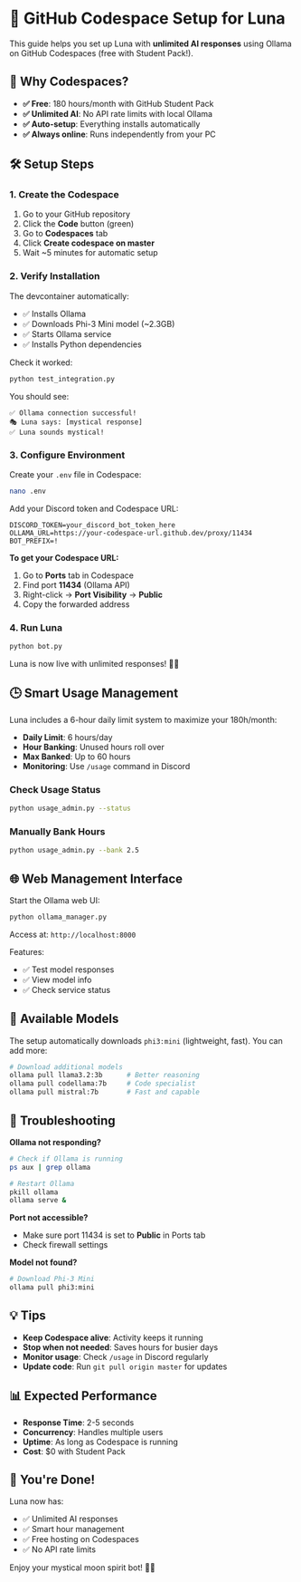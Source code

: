 # 🚀 GitHub Codespace Setup for Luna

This guide helps you set up Luna with **unlimited AI responses** using Ollama on GitHub Codespaces (free with Student Pack!).

## 🎯 Why Codespaces?

- **✅ Free**: 180 hours/month with GitHub Student Pack
- **✅ Unlimited AI**: No API rate limits with local Ollama
- **✅ Auto-setup**: Everything installs automatically
- **✅ Always online**: Runs independently from your PC

## 🛠️ Setup Steps

### 1. Create the Codespace

1. Go to your GitHub repository
2. Click the **Code** button (green)
3. Go to **Codespaces** tab
4. Click **Create codespace on master**
5. Wait ~5 minutes for automatic setup

### 2. Verify Installation

The devcontainer automatically:
- ✅ Installs Ollama
- ✅ Downloads Phi-3 Mini model (~2.3GB)
- ✅ Starts Ollama service
- ✅ Installs Python dependencies

Check it worked:
```bash
python test_integration.py
```

You should see:
```
✅ Ollama connection successful!
🎭 Luna says: [mystical response]
✅ Luna sounds mystical!
```

### 3. Configure Environment

Create your `.env` file in Codespace:
```bash
nano .env
```

Add your Discord token and Codespace URL:
```env
DISCORD_TOKEN=your_discord_bot_token_here
OLLAMA_URL=https://your-codespace-url.github.dev/proxy/11434
BOT_PREFIX=!
```

**To get your Codespace URL:**
1. Go to **Ports** tab in Codespace
2. Find port **11434** (Ollama API)
3. Right-click → **Port Visibility** → **Public**
4. Copy the forwarded address

### 4. Run Luna

```bash
python bot.py
```

Luna is now live with unlimited responses! 🌙✨

## 🕒 Smart Usage Management

Luna includes a 6-hour daily limit system to maximize your 180h/month:

- **Daily Limit**: 6 hours/day
- **Hour Banking**: Unused hours roll over
- **Max Banked**: Up to 60 hours
- **Monitoring**: Use `/usage` command in Discord

### Check Usage Status
```bash
python usage_admin.py --status
```

### Manually Bank Hours
```bash
python usage_admin.py --bank 2.5
```

## 🌐 Web Management Interface

Start the Ollama web UI:
```bash
python ollama_manager.py
```

Access at: `http://localhost:8000`

Features:
- ✅ Test model responses
- ✅ View model info
- ✅ Check service status

## 🤖 Available Models

The setup automatically downloads `phi3:mini` (lightweight, fast). You can add more:

```bash
# Download additional models
ollama pull llama3.2:3b      # Better reasoning
ollama pull codellama:7b     # Code specialist
ollama pull mistral:7b       # Fast and capable
```

## 🔧 Troubleshooting

**Ollama not responding?**
```bash
# Check if Ollama is running
ps aux | grep ollama

# Restart Ollama
pkill ollama
ollama serve &
```

**Port not accessible?**
- Make sure port 11434 is set to **Public** in Ports tab
- Check firewall settings

**Model not found?**
```bash
# Download Phi-3 Mini
ollama pull phi3:mini
```

## 💡 Tips

- **Keep Codespace alive**: Activity keeps it running
- **Stop when not needed**: Saves hours for busier days
- **Monitor usage**: Check `/usage` in Discord regularly
- **Update code**: Run `git pull origin master` for updates

## 📊 Expected Performance

- **Response Time**: 2-5 seconds
- **Concurrency**: Handles multiple users
- **Uptime**: As long as Codespace is running
- **Cost**: $0 with Student Pack

## 🎉 You're Done!

Luna now has:
- ✅ Unlimited AI responses
- ✅ Smart hour management
- ✅ Free hosting on Codespaces
- ✅ No API rate limits

Enjoy your mystical moon spirit bot! 🌙✨